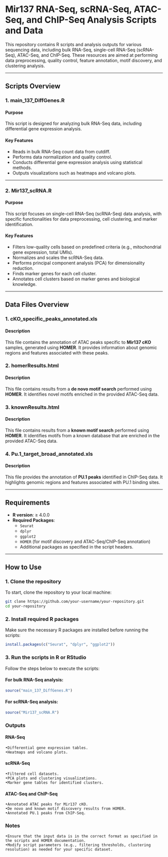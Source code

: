 # Mir137 RNA-Seq, scRNA-Seq, ATAC-Seq, and ChIP-Seq Analysis Scripts and Data

This repository contains R scripts and analysis outputs for various sequencing data, including bulk RNA-Seq, single-cell RNA-Seq (scRNA-Seq), ATAC-Seq, and ChIP-Seq. These resources are aimed at performing data preprocessing, quality control, feature annotation, motif discovery, and clustering analysis.

---

## Scripts Overview

### 1. **main_137_DiffGenes.R**
#### Purpose
This script is designed for analyzing bulk RNA-Seq data, including differential gene expression analysis.

#### Key Features
- Reads in bulk RNA-Seq count data from cutdiff.
- Performs data normalization and quality control.
- Conducts differential gene expression analysis using statistical methods.
- Outputs visualizations such as heatmaps and volcano plots.

---

### 2. **Mir137_scRNA.R**
#### Purpose
This script focuses on single-cell RNA-Seq (scRNA-Seq) data analysis, with specific functionalities for data preprocessing, cell clustering, and marker identification.

#### Key Features
- Filters low-quality cells based on predefined criteria (e.g., mitochondrial gene expression, total UMIs).
- Normalizes and scales the scRNA-Seq data.
- Performs principal component analysis (PCA) for dimensionality reduction.
- Finds marker genes for each cell cluster.
- Annotates cell clusters based on marker genes and biological knowledge.

---

## Data Files Overview

### 1. **cKO_specific_peaks_annotated.xls**
#### Description
This file contains the annotation of ATAC peaks specific to **Mir137 cKO** samples, generated using **HOMER**. It provides information about genomic regions and features associated with these peaks.

### 2. **homerResults.html**
#### Description
This file contains results from a **de novo motif search** performed using **HOMER**. It identifies novel motifs enriched in the provided ATAC-Seq data.

### 3. **knownResults.html**
#### Description
This file contains results from a **known motif search** performed using **HOMER**. It identifies motifs from a known database that are enriched in the provided ATAC-Seq data.

### 4. **Pu.1_target_broad_annotated.xls**
#### Description
This file provides the annotation of **PU.1 peaks** identified in ChIP-Seq data. It highlights genomic regions and features associated with PU.1 binding sites.

---

## Requirements

- **R version**: ≥ 4.0.0
- **Required Packages**:
  - `Seurat`
  - `dplyr`
  - `ggplot2`
  - `HOMER` (for motif discovery and ATAC-Seq/ChIP-Seq annotation)
  - Additional packages as specified in the script headers.

---

## How to Use

### 1. Clone the repository
To start, clone the repository to your local machine:
```bash
git clone https://github.com/your-username/your-repository.git
cd your-repository
```

### 2. Install required R packages

Make sure the necessary R packages are installed before running the scripts:
```R
install.packages(c("Seurat", "dplyr", "ggplot2"))
```
### 3. Run the scripts in R or RStudio

Follow the steps below to execute the scripts:
#### For bulk RNA-Seq analysis:
```R
source("main_137_DiffGenes.R")
```

#### For scRNA-Seq analysis:
```R
source("Mir137_scRNA.R")
```
### Outputs

#### RNA-Seq

	•Differential gene expression tables.
	•Heatmaps and volcano plots.

#### scRNA-Seq

	•Filtered cell datasets.
	•PCA plots and clustering visualizations.
	•Marker gene tables for identified clusters.

#### ATAC-Seq and ChIP-Seq

	•Annotated ATAC peaks for Mir137 cKO.
	•De novo and known motif discovery results from HOMER.
	•Annotated PU.1 peaks from ChIP-Seq.

### Notes

	•Ensure that the input data is in the correct format as specified in the scripts and HOMER documentation.
	•Modify script parameters (e.g., filtering thresholds, clustering resolution) as needed for your specific dataset.
